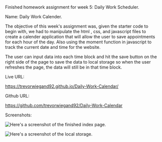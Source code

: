 Finished homework assignment for week 5: Daily Work Scheduler.

Name: Daily Work Calender.

The objective of this week's assignment was, given the starter code to begin with, we had to manipulate the html , css, and javascript files to create a calender application that will allow the user to save appointments for each hour of the day.  Also using the moment function in javascript to track the current date and time for the website.

The user can input data into each time block and hit the save button on the right side of the page to save the data to local storage so when the user refreshes the page, the data will still be in that time block.



Live URL:

https://trevorwiegand92.github.io/Daily-Work-Calendar/

Github URL:   

https://github.com/trevorwiegand92/Daily-Work-Calendar



Screenshots:

![Here's a screenshot of the finished index page.](.images/finished_screenshot.png)

![Here's a screenshot of the local storage.](.images/local_storage.png)


